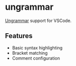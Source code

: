 # ungrammar

[Ungrammar][1] support for VSCode.

## Features

- Basic syntax highlighting
- Bracket matching
- Comment configuration

[1]: https://github.com/rust-analyzer/ungrammar
